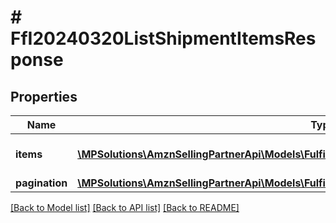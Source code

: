 # # FfI20240320ListShipmentItemsResponse

## Properties

Name | Type | Description | Notes
------------ | ------------- | ------------- | -------------
**items** | [**\MPSolutions\AmznSellingPartnerApi\Models\FulfillmentInbound20240320\FfI20240320Item[]**](FfI20240320Item.md) | The items in a shipment. |
**pagination** | [**\MPSolutions\AmznSellingPartnerApi\Models\FulfillmentInbound20240320\FfI20240320Pagination**](FfI20240320Pagination.md) |  | [optional]

[[Back to Model list]](../../README.md#models) [[Back to API list]](../../README.md#endpoints) [[Back to README]](../../README.md)
